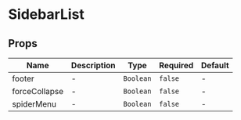 # SidebarList

## Props

<!-- @vuese:SidebarList:props:start -->

|Name|Description|Type|Required|Default|
|---|---|---|---|---|
|footer|-|`Boolean`|`false`|-|
|forceCollapse|-|`Boolean`|`false`|-|
|spiderMenu|-|`Boolean`|`false`|-|

<!-- @vuese:SidebarList:props:end -->


